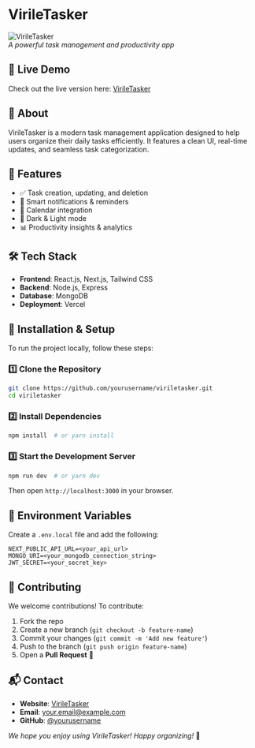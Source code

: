 # VirileTasker

![VirileTasker](https://viriletasker.vercel.app/assets/logo.png)  
_A powerful task management and productivity app_

## 🚀 Live Demo
Check out the live version here: [VirileTasker](https://viriletasker.vercel.app)

## 📖 About
VirileTasker is a modern task management application designed to help users organize their daily tasks efficiently. It features a clean UI, real-time updates, and seamless task categorization.

## 🎯 Features
- ✅ Task creation, updating, and deletion
- 🔔 Smart notifications & reminders
- 📅 Calendar integration
- 🌙 Dark & Light mode
- 📊 Productivity insights & analytics

## 🛠️ Tech Stack
- **Frontend**: React.js, Next.js, Tailwind CSS
- **Backend**: Node.js, Express
- **Database**: MongoDB
- **Deployment**: Vercel

## 🚀 Installation & Setup
To run the project locally, follow these steps:

### 1️⃣ Clone the Repository
```sh
git clone https://github.com/yourusername/viriletasker.git
cd viriletasker
```

### 2️⃣ Install Dependencies
```sh
npm install  # or yarn install
```

### 3️⃣ Start the Development Server
```sh
npm run dev  # or yarn dev
```
Then open `http://localhost:3000` in your browser.

## 📜 Environment Variables
Create a `.env.local` file and add the following:
```env
NEXT_PUBLIC_API_URL=<your_api_url>
MONGO_URI=<your_mongodb_connection_string>
JWT_SECRET=<your_secret_key>
```

## 📌 Contributing
We welcome contributions! To contribute:
1. Fork the repo
2. Create a new branch (`git checkout -b feature-name`)
3. Commit your changes (`git commit -m 'Add new feature'`)
4. Push to the branch (`git push origin feature-name`)
5. Open a **Pull Request** 🚀

## 📬 Contact
- **Website**: [VirileTasker](https://viriletasker.vercel.app)
- **Email**: [your.email@example.com](mailto:your.email@example.com)
- **GitHub**: [@yourusername](https://github.com/yourusername)

_We hope you enjoy using VirileTasker! Happy organizing!_ 🎯

